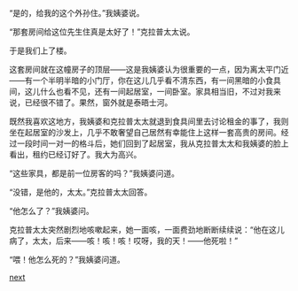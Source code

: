 
“是的，给我的这个外孙住。”我姨婆说。

“那套房间给这位先生住真是太好了！”克拉普太太说。

于是我们上了楼。

这套房间就在这幢房子的顶层——这是我姨婆认为很重要的一点，因为离太平门近——有一个半明半暗的小门厅，你在这儿几乎看不清东西，有一间黑暗的小食具间，这儿什么也看不见，还有一间起居室，一间卧室。家具相当旧，不过对我来说，已经很不错了。果然，窗外就是泰晤士河。

既然我喜欢这地方，我姨婆和克拉普太太就退到食具间里去讨论租金的事了，我则坐在起居室的沙发上，几乎不敢奢望自己居然有幸能住上这样一套高贵的房间。经过一段时间一对一的格斗后，她们回到了起居室，我从克拉普太太和我姨婆的脸上看出，租约已经订好了。我大为高兴。

“这些家具，都是前一位房客的吗？”我姨婆问道。

“没错，是他的，太太。”克拉普太太回答。

“他怎么了？”我姨婆问。

克拉普太太突然剧烈地咳嗽起来，她一面咳，一面费劲地断断续续说：“他在这儿病了，太太，后来——咳！咳！咳！哎呀，我的天！——他死啦！”

“喂！他怎么死的？”我姨婆问道。

[next](page320.md)